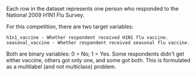 Each row in the dataset represents one person who responded to the National 2009 H1N1 Flu Survey.

For this competition, there are two target variables:

    h1n1_vaccine - Whether respondent received H1N1 flu vaccine.
    seasonal_vaccine - Whether respondent received seasonal flu vaccine.

Both are binary variables: 0 = No; 1 = Yes. Some respondents didn't get either vaccine, others got only one, and some got both. This is formulated as a multilabel (and not multiclass) problem.
